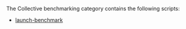 The Collective benchmarking category contains the following scripts:

- [launch-benchmark](https://github.com/anandhu-eng/cm4mlops/tree/mlperf-inference/script/launch-benchmark/README.md)
